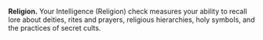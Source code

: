 **Religion.** Your Intelligence (Religion) check measures your ability to recall lore about deities, rites and prayers, religious hierarchies, holy symbols, and the practices of secret cults.